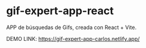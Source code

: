 # gif-expert-app-react
APP de búsquedas de Gifs, creada con React + Vite. 

DEMO LINK: 
https://gif-expert-app-carlos.netlify.app/
